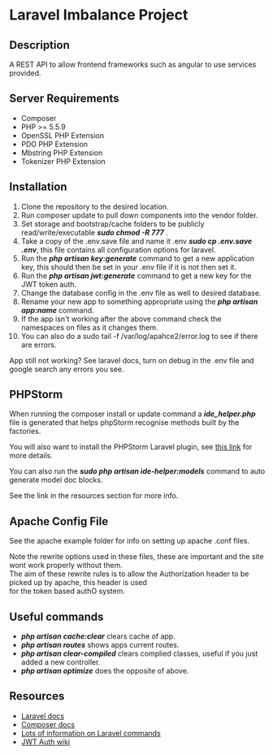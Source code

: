 # Laravel Imbalance Project

## Description
A REST API to allow frontend frameworks such as angular to use services provided.

## Server Requirements
* Composer
* PHP >= 5.5.9
* OpenSSL PHP Extension
* PDO PHP Extension
* Mbstring PHP Extension
* Tokenizer PHP Extension

## Installation
1. Clone the repository to the desired location.
2. Run composer update to pull down components into the vendor folder.
3. Set storage and bootstrap/cache folders to be publicly read/write/executable **_sudo chmod -R 777 <folder name>_**.
4. Take a copy of the .env.save file and name it .env **_sudo cp .env.save .env_**, this file contains all configuration options for laravel.
5. Run the **_php artisan key:generate_** command to get a new application key, this should then be set in your .env file if it is not then set it.
6. Run the **_php artisan jwt:generate_** command to get a new key for the JWT token auth.
7. Change the database config in the .env file as well to desired database.
8. Rename your new app to something appropriate using the **_php artisan app:name <App Name>_** command.
9. If the app isn't working after the above command check the namespaces on files as it changes them.
10. You can also do a sudo tail -f /var/log/apahce2/error.log to see if there are errors.

App still not working? See laravel docs, turn on debug in the .env file and google search any errors you see.

## PHPStorm
When running the composer install or update command a **_ide_helper.php_** file is generated that helps phpStorm recognise methods built by the factories.

You will also want to install the PHPStorm Laravel plugin, see [this link](http://blog.jetbrains.com/phpstorm/2015/01/laravel-development-using-phpstorm/) for more details.

You can also run the **_sudo php artisan ide-helper:models_** command to auto generate model doc blocks.

See the link in the resources section for more info.

## Apache Config File
See the apache example folder for info on setting up apache .conf files.

Note the rewrite options used in these files, these are important and the site wont work properly without them.  
The aim of these rewrite rules is to allow the Authorization header to be picked up by apache, this header is used  
for the token based authO system.

## Useful commands
* **_php artisan cache:clear_** clears cache of app.
* **_php artisan routes_** shows apps current routes.
* **_php artisan clear-compiled_** clears complied classes, useful if you just added a new controller.
* **_php artisan optimize_** does the opposite of above.

## Resources
* [Laravel docs](http://laravel.com/docs/5.1)
* [Composer docs](https://getcomposer.org/doc/)
* [Lots of information on Laravel commands](http://laravel-recipes.com/contents)
* [JWT Auth wiki](https://github.com/tymondesigns/jwt-auth/wiki)
